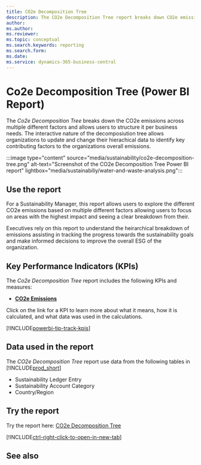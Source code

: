 ```yaml
---
title: CO2e Decomposition Tree
description: The CO2e Decomposition Tree report breaks down CO2e emission metrics into its key contributing components to help users understand what is driving changes in CO2 emissions and why.
author: 
ms.author: 
ms.reviewer: 
ms.topic: conceptual
ms.search.keywords: reporting
ms.search.form: 
ms.date: 
ms.service: dynamics-365-business-central
---
```


# Co2e Decomposition Tree (Power BI Report)

The *Co2e Decomposition Tree* breaks down the CO2e emissions across multiple different factors and allows users to structure it per business needs. The interactive nature of the decomposiution tree allows organizations to update and change their hierachical data to identify key contributing factors to the organizations overall emissions.

:::image type="content" source="media/sustainability/co2e-decomposition-tree.png" alt-text="Screenshot of the CO2e Decomposition Tree Power BI report" lightbox="media/sustainabiliy/water-and-waste-analysis.png":::


## Use the report

For a Sustainability Manager, this report allows users to explore the different CO2e emissions based on multiple different factors allowing users to focus on areas with the highest impact and seeing a clear breakdown from their.

Executives rely on this report to understand the heirarchical breakdown of emissions assisting in tracking the progress towards the sustainability goals and make informed decisions to improve the overall ESG of the organization.


## Key Performance Indicators (KPIs)

The *Co2e Decomposition Tree* report includes the following KPIs and measures: 

- [**CO2e Emissions**](sustainability-powerbi-kpis.md#co2e-emissions)


Click on the link for a KPI to learn more about what it means, how it is calculated, and what data was used in the calculations. 

[!INCLUDE[powerbi-tip-track-kpis](includes/powerbi-tip-track-kpis.md)]


## Data used in the report

The *CO2e Decomposition Tree* report use data from the following tables in [!INCLUDE[prod_short](includes/prod_short.md)]

- Sustainability Ledger Entry
- Sustainability Account Category
- Country/Region


## Try the report

Try the report here: [CO2e Decomposition Tree](https://businesscentral.dynamics.com?page=37108)

[!INCLUDE[ctrl-right-click-to-open-in-new-tab](includes/ctrl-right-click-to-open-in-new-tab.md)]

## See also